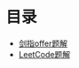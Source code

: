 # 目录
- [剑指offer题解](https://github.com/B1D1ng/MyJava/blob/master/docs/OfferDirectory.md)
- [LeetCode题解](https://github.com/B1D1ng/MyJava/blob/master/docs/LeetCodeDirectory.md)
